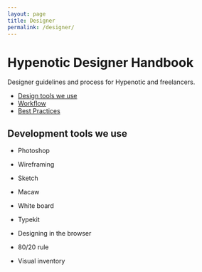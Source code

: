 ```yaml
---
layout: page
title: Designer
permalink: /designer/
---
```


# Hypenotic Designer Handbook

Designer guidelines and process for Hypenotic and freelancers.

* [Design tools we use](#development-tools-we-use)
* [Workflow](#git-workflow)
* [Best Practices](#best-practices)

## Development tools we use

* Photoshop 
* Wireframing
* Sketch
* Macaw
* White board
* Typekit


* Designing in the browser
* 80/20 rule
* Visual inventory
